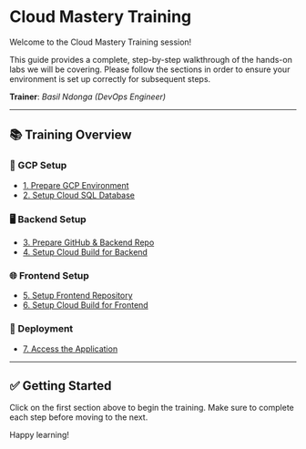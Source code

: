 # Cloud Mastery Training

Welcome to the Cloud Mastery Training session!

This guide provides a complete, step-by-step walkthrough of the hands-on labs we will be covering. Please follow the sections in order to ensure your environment is set up correctly for subsequent steps.

**Trainer**: *Basil Ndonga (DevOps Engineer)*

---

## 📚 Training Overview

### 🔧 GCP Setup
- [1. Prepare GCP Environment](1-prepare-gcp-environment.md)
- [2. Setup Cloud SQL Database](2-setup-cloud-sql.md)

### 🖥️ Backend Setup
- [3. Prepare GitHub & Backend Repo](3-prepare-github-backend.md)
- [4. Setup Cloud Build for Backend](4-setup-cloud-build-backend.md)

### 🌐 Frontend Setup
- [5. Setup Frontend Repository](5-setup-frontend-repo.md)
- [6. Setup Cloud Build for Frontend](6-setup-cloud-build-frontend.md)

### 🚀 Deployment
- [7. Access the Application](7-accessing-the-application.md)

---

## ✅ Getting Started

Click on the first section above to begin the training. Make sure to complete each step before moving to the next.

Happy learning!
